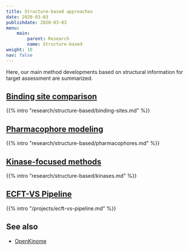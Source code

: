 ```yaml
---
title: Structure-based approaches
date: 2020-03-03
publishdate: 2020-03-03
menu:
    main:
        parent: Research
        name: Structure-based
weight: 10
nav: false
---
```


Here, our main method developments based on structural information for target assessment are summarized.


## [Binding site comparison](/research/structure-based/binding-sites/)

{{% intro "research/structure-based/binding-sites.md" %}}

## [Pharmacophore modeling](/research/structure-based/pharmacophores/)

{{% intro "research/structure-based/pharmacophores.md" %}}

## [Kinase-focused methods](/research/structure-based/kinases/)

{{% intro "research/structure-based/kinases.md" %}}

## [ECFT-VS Pipeline](/projects/ecft-vs-pipeline)

{{% intro "/projects/ecft-vs-pipeline.md" %}}

<!-- TODO ## [Protein-ligand interaction fingerprints](/research/structure-based/interaction-fingerprints/)

{{% intro "research/structure-based/interaction-fingerprints.md" %}} -->


## See also

* [OpenKinome](/research/openkinome/)
